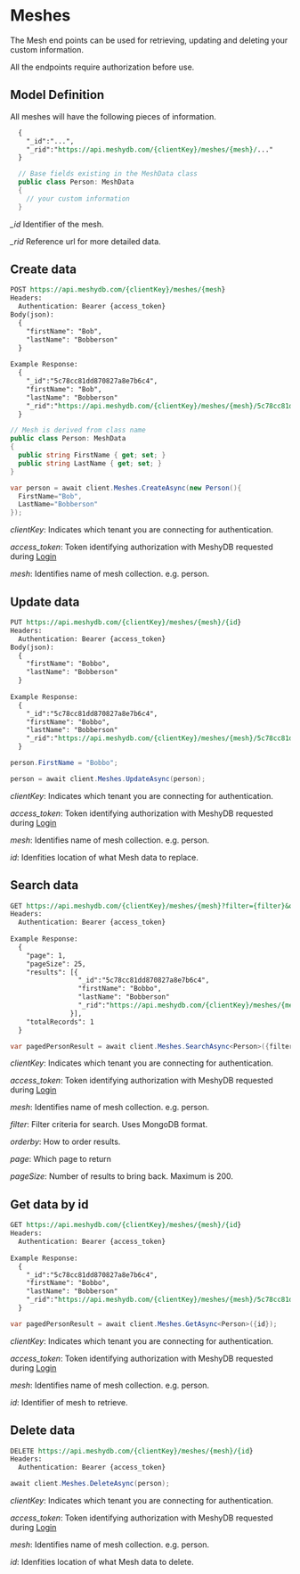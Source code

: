 # Meshes

The Mesh end points can be used for retrieving, updating and deleting your custom information.

All the endpoints require authorization before use.

## Model Definition
All meshes will have the following pieces  of information.

``` REST fct_label="REST"
  {
    "_id":"...",
    "_rid":"https://api.meshydb.com/{clientKey}/meshes/{mesh}/..."
  }
```

``` c#
  // Base fields existing in the MeshData class
  public class Person: MeshData
  {
    // your custom information
  }
```

*_id*
  Identifier of the mesh.
  
*_rid*
  Reference url for more detailed data.
  
  ## Create data
``` REST fct_label="REST"
POST https://api.meshydb.com/{clientKey}/meshes/{mesh}
Headers:
  Authentication: Bearer {access_token}
Body(json):
  {
    "firstName": "Bob",
    "lastName": "Bobberson"
  }
  
Example Response:
  {
    "_id":"5c78cc81dd870827a8e7b6c4",
    "firstName": "Bob",
    "lastName": "Bobberson"
    "_rid":"https://api.meshydb.com/{clientKey}/meshes/{mesh}/5c78cc81dd870827a8e7b6c4"
  }
```

```c#
// Mesh is derived from class name
public class Person: MeshData
{
  public string FirstName { get; set; }
  public string LastName { get; set; }
}

var person = await client.Meshes.CreateAsync(new Person(){
  FirstName="Bob",
  LastName="Bobberson"
});
```

_clientKey_: 
  Indicates which tenant you are connecting for authentication.
 
_access_token_:
  Token identifying authorization with MeshyDB requested during [Login](#login)
  
_mesh_:
  Identifies name of mesh collection. e.g. person.

## Update data
``` REST fct_label="REST"
PUT https://api.meshydb.com/{clientKey}/meshes/{mesh}/{id}
Headers:
  Authentication: Bearer {access_token}
Body(json):
  {
    "firstName": "Bobbo",
    "lastName": "Bobberson"
  }
  
Example Response:
  {
    "_id":"5c78cc81dd870827a8e7b6c4",
    "firstName": "Bobbo",
    "lastName": "Bobberson"
    "_rid":"https://api.meshydb.com/{clientKey}/meshes/{mesh}/5c78cc81dd870827a8e7b6c4"
  }
```

```c#
person.FirstName = "Bobbo";

person = await client.Meshes.UpdateAsync(person);
```

_clientKey_: 
  Indicates which tenant you are connecting for authentication.
 
_access_token_:
  Token identifying authorization with MeshyDB requested during [Login](#login)
  
_mesh_:
  Identifies name of mesh collection. e.g. person.

_id_:
  Idenfities location of what Mesh data to replace.

## Search data
``` REST fct_label="REST"
GET https://api.meshydb.com/{clientKey}/meshes/{mesh}?filter={filter}&orderby={orderby}&page={page}&pageSize={pageSize}
Headers:
  Authentication: Bearer {access_token}
  
Example Response:
  {
    "page": 1,
    "pageSize": 25,
    "results": [{
                 "_id":"5c78cc81dd870827a8e7b6c4",
                 "firstName": "Bobbo",
                 "lastName": "Bobberson"
                 "_rid":"https://api.meshydb.com/{clientKey}/meshes/{mesh}/5c78cc81dd870827a8e7b6c4"
               }],
    "totalRecords": 1
  }
```

```c#
var pagedPersonResult = await client.Meshes.SearchAsync<Person>({filter},{page},{pageSize});
```

_clientKey_: 
  Indicates which tenant you are connecting for authentication.
 
_access_token_:
  Token identifying authorization with MeshyDB requested during [Login](#login)
  
_mesh_:
  Identifies name of mesh collection. e.g. person.

_filter_:
  Filter criteria for search. Uses MongoDB format.
  
_orderby_:
  How to order results.
  
_page_:
  Which page to return

_pageSize_:
  Number of results to bring  back. Maximum is 200.
  

## Get data by id
``` REST fct_label="REST"
GET https://api.meshydb.com/{clientKey}/meshes/{mesh}/{id}
Headers:
  Authentication: Bearer {access_token}
  
Example Response:
  {
    "_id":"5c78cc81dd870827a8e7b6c4",
    "firstName": "Bobbo",
    "lastName": "Bobberson"
    "_rid":"https://api.meshydb.com/{clientKey}/meshes/{mesh}/5c78cc81dd870827a8e7b6c4"
  }
```

```c#
var pagedPersonResult = await client.Meshes.GetAsync<Person>({id});
```

_clientKey_: 
  Indicates which tenant you are connecting for authentication.
 
_access_token_:
  Token identifying authorization with MeshyDB requested during [Login](#login)
  
_mesh_:
  Identifies name of mesh collection. e.g. person.

_id_:
  Identifier of mesh to retrieve.
  
## Delete data
``` REST fct_label="REST"
DELETE https://api.meshydb.com/{clientKey}/meshes/{mesh}/{id}
Headers:
  Authentication: Bearer {access_token}
```

```c#
await client.Meshes.DeleteAsync(person);
```

_clientKey_: 
  Indicates which tenant you are connecting for authentication.
 
_access_token_:
  Token identifying authorization with MeshyDB requested during [Login](#login)
  
_mesh_:
  Identifies name of mesh collection. e.g. person.

_id_:
  Idenfities location of what Mesh data to delete.
